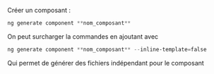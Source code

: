 Créer un composant : 
```powershell
ng generate component **nom_composant**
```
On peut surcharger la commandes en ajoutant avec 
```powershell
ng generate component **nom_composant** --inline-template=false
```
Qui permet de générer des fichiers indépendant pour le composant
